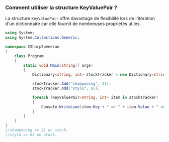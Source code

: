 ### Comment utiliser la structure KeyValuePair ?
La structure `KeyValuePair` offre davantage de flexibilité lors de l'itération d'un dictionnaire car elle fournit de nombreuses propriétés utiles.

```csharp
using System;
using System.Collections.Generic;

namespace CSharpSpeedrun
{
    class Program
    {
        static void Main(string[] args)
        {
            Dictionary<string, int> stockTracker = new Dictionary<string, int>();

            stockTracker.Add("shampooing", 21);
            stockTracker.Add("stylo", 65);

            foreach (KeyValuePair<string, int> item in stockTracker)
            {
                Console.WriteLine(item.Key + " => " + item.Value + " en stock.");
            }
        }
    }
}
//shampooing => 21 en stock.
//stylo => 65 en stock.
```
 